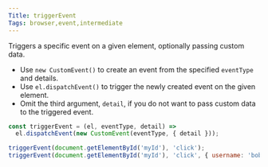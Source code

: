 ```yaml
---
Title: triggerEvent
Tags: browser,event,intermediate
---
```


Triggers a specific event on a given element, optionally passing custom data.

- Use `new CustomEvent()` to create an event from the specified `eventType` and details.
- Use `el.dispatchEvent()` to trigger the newly created event on the given element.
- Omit the third argument, `detail`, if you do not want to pass custom data to the triggered event.

```js
const triggerEvent = (el, eventType, detail) =>
  el.dispatchEvent(new CustomEvent(eventType, { detail }));
```

```js
triggerEvent(document.getElementById('myId'), 'click');
triggerEvent(document.getElementById('myId'), 'click', { username: 'bob' });
```
